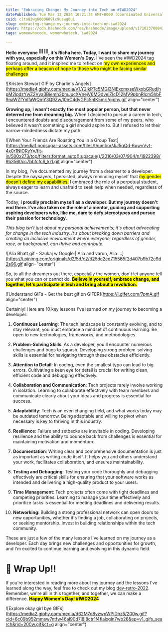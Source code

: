 ```yaml
---
title: "Embracing Change: My Journey into Tech on #IWD2024"
datePublished: Tue Mar 12 2024 10:21:34 GMT+0000 (Coordinated Universal Time)
cuid: clto82wg6000609lc9uswg0ui
slug: embracing-change-my-journey-into-tech-on-iwd2024
cover: https://cdn.hashnode.com/res/hashnode/image/upload/v1710237008434/9b180219-018f-4ec7-9e69-34bc53391fd8.png
tags: womenwhocode, womenwhotech, iwd2024

---
```


**Hello everyone <sup>👩‍💻👨‍💻</sup>, it's Richa here. Today, I want to share my journey with you, especially on this Women's Day.** I've seen the #IWD2024 tag floating around, and it inspired me to reflect on <mark>my own experiences and perhaps offer a beacon of hope to those who might be facing similar challenges</mark>

![Kristen Stewart GIF by Charlie's Angels](https://media4.giphy.com/media/v1.Y2lkPTc5MGI3NjExcmxseWxobGRudjhpM2lpdzYwZ2Vya3Biemh3bmJucXVnejV6MGdyeiZlcD12MV9pbnRlcm5hbF9naWZfYnlfaWQmY3Q9Zw/l0oC4dyGPc5nIK5mrj/giphy.gif align="center")

**Growing up, I wasn't exactly the most popular person, but that never deterred me from dreaming big.** When I decided to pursue a career in tech, I encountered doubts and discouragement from some of my peers, who believed it wasn't something a girl should aspire to. But I refused to let their narrow-mindedness dictate my path.

![When Your Friends Are Roasting You in a Group Text](https://media1.popsugar-assets.com/files/thumbor/JiJ5qQd-6uwvVyt-4x0r1NiORyY=/fit-in/500x273/top/filters:format_auto():upscale()/2016/03/07/904/n/1922398/9b3560cc7bbfcfc6_kr1.gif align="center")

In my blog, I've documented my journey from a dreamer to a developer. Despite the naysayers, I persisted, always reminding myself that <mark>my gender doesn't define my capabilities.</mark> I embraced the role of a perpetual student, always eager to learn and unafraid to seek help when needed, regardless of the source.

Today, **I proudly proclaim myself as a developer. But my journey doesn't end there. I've also taken on the role of a mentor, guiding and supporting aspiring developers who, like me, dare to defy stereotypes and pursue their passion for technology.**

*This blog isn't just about my personal achievements; it's about advocating for change in the tech industry. It's about breaking down barriers and creating an inclusive environment where everyone, regardless of gender, race, or background, can thrive and contribute.*

![Alia Bhatt gif - Szukaj w Google | Alia and varun, Alia ...](https://i.pinimg.com/originals/d2/5d/c2/d25dc2cd715565f2d407b9b72c9d2a96.gif align="center")

So, to all the dreamers out there, especially the women, don't let anyone tell you what you can or cannot do. **<mark>Believe in yourself, embrace change, and together, let's participate in tech and bring about a revolution.</mark>**

![Understand GIFs - Get the best gif on GIFER](https://i.gifer.com/7pmA.gif align="center")

Certainly! Here are 10 key lessons I've learned on my journey to becoming a developer:

1. **Continuous Learning**: The tech landscape is constantly evolving, and to stay relevant, you must embrace a mindset of continuous learning. Be open to new technologies, frameworks, and methodologies.
    
2. **Problem-Solving Skills**: As a developer, you'll encounter numerous challenges and bugs to squash. Developing strong problem-solving skills is essential for navigating through these obstacles efficiently.
    
3. **Attention to Detail**: In coding, even the smallest typo can lead to big errors. Cultivating a keen eye for detail is crucial for writing clean, efficient code and debugging effectively.
    
4. **Collaboration and Communication**: Tech projects rarely involve working in isolation. Learning to collaborate effectively with team members and communicate clearly about your ideas and progress is essential for success.
    
5. **Adaptability**: Tech is an ever-changing field, and what works today may be outdated tomorrow. Being adaptable and willing to pivot when necessary is key to thriving in this industry.
    
6. **Resilience**: Failure and setbacks are inevitable in coding. Developing resilience and the ability to bounce back from challenges is essential for maintaining motivation and momentum.
    
7. **Documentation**: Writing clear and comprehensive documentation is just as important as writing code itself. It helps you and others understand your work, facilitates collaboration, and ensures maintainability.
    
8. **Testing and Debugging**: Testing your code thoroughly and debugging effectively are critical skills for ensuring that your software works as intended and delivering a high-quality product to your users.
    
9. **Time Management**: Tech projects often come with tight deadlines and competing priorities. Learning to manage your time effectively and prioritize tasks is essential for meeting deadlines and delivering results.
    
10. **Networking**: Building a strong professional network can open doors to new opportunities, whether it's finding a job, collaborating on projects, or seeking mentorship. Invest in building relationships within the tech community.
    

These are just a few of the many lessons I've learned on my journey as a developer. Each day brings new challenges and opportunities for growth, and I'm excited to continue learning and evolving in this dynamic field.

# **🎯 Wrap Up!!**

If you're interested in reading more about my journey and the lessons I've learned along the way, feel free to check out my blog [dev-retro-2022](https://richak.hashnode.dev/from-technical-support-executive-to-developer-dev-retro-2022). Remember, we're all in this together, and together, we can make a difference. **<mark>Happy Women's Day! #IWD2024</mark>**

![Explore okay girl bye GIFs](https://media2.giphy.com/media/d62M7d8yzwpWPIDhz5/200w.gif?cid=6c09b952mmsw7ntfw46al90d7j8j8ctr1f4flalxgln7wb26&ep=v1_gifs_search&rid=200w.gif&ct=g align="center")